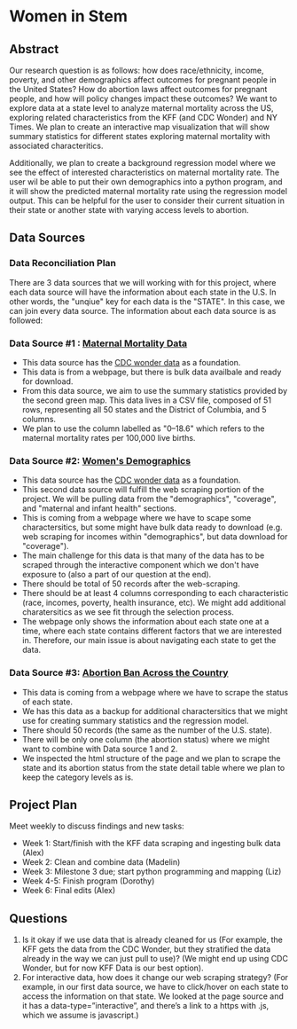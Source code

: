 # Women in Stem

## Abstract
Our research question is as follows: how does race/ethnicity, income, poverty, and other demographics affect outcomes for pregnant people in the United States? How do abortion laws affect outcomes for pregnant people, and how will policy changes impact these outcomes? We want to explore data at a state level to analyze maternal mortality across the US, exploring related characteristics from the KFF (and CDC Wonder) and NY Times. We plan to create an interactive map visualization that will show summary statistics for different states exploring maternal mortality with associated characteritics.

Additionally, we plan to create a background regression model where we see the effect of interested characteristics on maternal mortality rate. The user wil be able to put their own demographics into a python program, and it will show the predicted maternal mortality rate using the regression model output. This can be helpful for the user to consider their current situation in their state or another state with varying access levels to abortion.  

## Data Sources

### Data Reconciliation Plan
There are 3 data sources that we will working with for this project, where each data source will have the information about each state in the U.S. In other words, the "unqiue" key for each data is the "STATE". In this case, we can join every data source. The information about each data source is as followed:

### Data Source #1 : [Maternal Mortality Data](https://www.commonwealthfund.org/publications/scorecard/2024/jul/2024-state-scorecard-womens-health-and-reproductive-care) 
- This data source has the [CDC wonder data](https://wonder.cdc.gov/) as a foundation.
- This data is from a webpage, but there is bulk data availbale and ready for download.
- From this data source, we aim to use the summary statistics provided by the second green map. This data lives in a CSV file, composed of 51 rows, representing all 50 states and the District of Columbia, and 5 columns. 
- We plan to use the column labelled as "0–18.6" which refers to the maternal mortality rates per 100,000 live births.

### Data Source #2: [Women's Demographics](https://www.kff.org/interactive/womens-health-profiles/alaska/demographics/)
- This data source has the [CDC wonder data](https://wonder.cdc.gov/) as a foundation.
- This second data source will fulfill the web scraping portion of the project. We will be pulling data from the "demographics", "coverage", and "maternal and infant health" sections. 
- This is coming from a webpage where we have to scape some charactersitics, but some might have bulk data ready to download (e.g. web scraping for incomes within "demographics", but data download for "coverage").
- The main challenge for this data is that many of the data has to be scraped through the interactive component which we don't have exposure to (also a part of our question at the end).
- There should be total of 50 records after the web-scraping.
- There should be at least 4 columns corresponding to each characteristic (race, incomes, poverty, health insurance, etc). We might add additional charatersitics as we see fit through the selection process.
- The webpage only shows the information about each state one at a time, where each state contains different factors that we are interested in. Therefore, our main issue is about navigating each state to get the data.  

### Data Source #3: [Abortion Ban Across the Country](https://www.nytimes.com/interactive/2024/us/abortion-laws-roe-v-wade.html) 
- This data is coming from a webpage where we have to scrape the status of each state. 
- We has this data as a backup for additional charactersitics that we might use for creating summary statistics and the regression model.
- There should 50 records (the same as the number of the U.S. state).
- There will be only one column (the abortion status) where we might want to combine with Data source 1 and 2.
- We inspected the html structure of the page and we plan to scrape the state and its abortion status from the state detail table where we plan to keep the category levels as is.

## Project Plan
Meet weekly to discuss findings and new tasks: 
- Week 1: Start/finish with the KFF data scraping and ingesting bulk data (Alex)
- Week 2: Clean and combine data (Madelin)
- Week 3: Milestone 3 due; start python programming and mapping (Liz)
- Week 4-5: Finish program (Dorothy)
- Week 6: Final edits (Alex)

## Questions
1. Is it okay if we use data that is already cleaned for us (For example, the KFF gets the data from the CDC Wonder, but they stratified the data already in the way we can just pull to use)? (We might end up using CDC Wonder, but for now KFF Data is our best option).
2. For interactive data, how does it change our web scraping strategy? (For example, in our first data source, we have to click/hover on each state to access the information on that state. We looked at the page source and it has a data-type=”interactive”, and there’s a link to a https with .js, which we assume is javascript.)